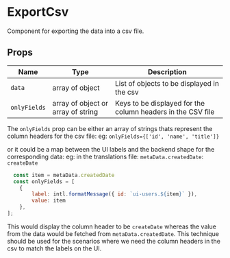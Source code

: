 # ExportCsv
Component for exporting the data into a csv file.

## Props
Name | Type | Description 
-- | -- | -- 
`data` | array of object | List of objects to be displayed in the csv 
`onlyFields` | array of object or array of string | Keys to be displayed for the column headers in the CSV file 

The `onlyFields` prop can be either an array of strings thats represent the column headers for the csv file:
eg: `onlyFields={['id', 'name', 'title']}`

or it could be a map between the UI labels and the backend shape for the corresponding data:
eg: in the translations file: `metaData.createdDate`: `createDate`

```js
  const item = metaData.createdDate
  const onlyFields = [
    {
        label: intl.formatMessage({ id: `ui-users.${item}` }),
        value: item
    },
];
```
This would display the column header to be `createDate` whereas the value from the data would be fetched from
`metaData.createdDate`. This technique should be used for the scenarios where we need the column headers in the csv
to match the labels on the UI.

